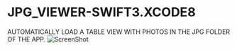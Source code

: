 # JPG_VIEWER-SWIFT3.XCODE8
AUTOMATICALLY LOAD A TABLE VIEW WITH PHOTOS IN THE JPG FOLDER OF THE APP.
![ScreenShot](IOS_JPG_VIEWER-SWIFT3.XCODE8/PHOTO_VIEWER2.png)
